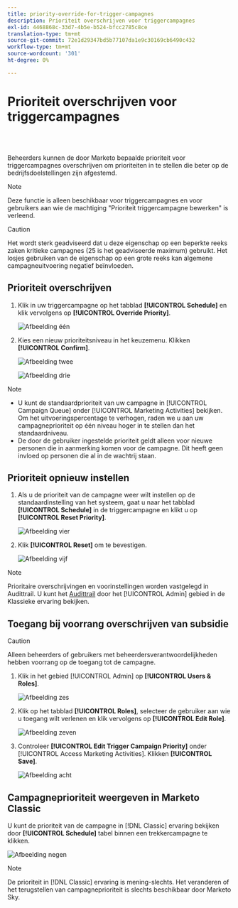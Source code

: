 ```yaml
---
title: priority-override-for-trigger-campagnes
description: Prioriteit overschrijven voor triggercampagnes
exl-id: 4468868c-33d7-4b5e-b524-bfcc2785c8ce
translation-type: tm+mt
source-git-commit: 72e1d29347bd5b77107da1e9c30169cb6490c432
workflow-type: tm+mt
source-wordcount: '301'
ht-degree: 0%

---
```


# Prioriteit overschrijven voor triggercampagnes

<br> 

Beheerders kunnen de door Marketo bepaalde prioriteit voor triggercampagnes overschrijven om prioriteiten in te stellen die beter op de bedrijfsdoelstellingen zijn afgestemd.

>[!NOTE]
>
>Deze functie is alleen beschikbaar voor triggercampagnes en voor gebruikers aan wie de machtiging &quot;Prioriteit triggercampagne bewerken&quot; is verleend.

>[!CAUTION]
>
>Het wordt sterk geadviseerd dat u deze eigenschap op een beperkte reeks zaken kritieke campagnes (25 is het geadviseerde maximum) gebruikt. Het losjes gebruiken van de eigenschap op een grote reeks kan algemene campagneuitvoering negatief beïnvloeden.

## Prioriteit overschrijven

1. Klik in uw triggercampagne op het tabblad **[!UICONTROL Schedule]** en klik vervolgens op **[!UICONTROL Override Priority]**.

   ![Afbeelding één](/help/sky/assets/smart-campaigns/priority-override-for-trigger-campaigns/priority-override-for-trigger-campaigns-1.png)

1. Kies een nieuw prioriteitsniveau in het keuzemenu. Klikken **[!UICONTROL Confirm]**.

   ![Afbeelding twee](/help/sky/assets/smart-campaigns/priority-override-for-trigger-campaigns/priority-override-for-trigger-campaigns-2.png)

   ![Afbeelding drie](/help/sky/assets/smart-campaigns/priority-override-for-trigger-campaigns/priority-override-for-trigger-campaigns-3.png)

>[!NOTE]
>
>* U kunt de standaardprioriteit van uw campagne in [!UICONTROL Campaign Queue] onder [!UICONTROL Marketing Activities] bekijken. Om het uitvoeringspercentage te verhogen, raden we u aan uw campagneprioriteit op één niveau hoger in te stellen dan het standaardniveau.
>* De door de gebruiker ingestelde prioriteit geldt alleen voor nieuwe personen die in aanmerking komen voor de campagne. Dit heeft geen invloed op personen die al in de wachtrij staan.


## Prioriteit opnieuw instellen

1. Als u de prioriteit van de campagne weer wilt instellen op de standaardinstelling van het systeem, gaat u naar het tabblad **[!UICONTROL Schedule]** in de triggercampagne en klikt u op **[!UICONTROL Reset Priority]**.

   ![Afbeelding vier](/help/sky/assets/smart-campaigns/priority-override-for-trigger-campaigns/priority-override-for-trigger-campaigns-4.png)

1. Klik **[!UICONTROL Reset]** om te bevestigen.

   ![Afbeelding vijf](/help/sky/assets/smart-campaigns/priority-override-for-trigger-campaigns/priority-override-for-trigger-campaigns-5.png)

>[!NOTE]
>
>Prioritaire overschrijvingen en voorinstellingen worden vastgelegd in Audittrail. U kunt het [Audittrail](https://docs.marketo.com/x/GZ2t) door het [!UICONTROL Admin] gebied in de Klassieke ervaring bekijken.

## Toegang bij voorrang overschrijven van subsidie

>[!CAUTION]
>
>Alleen beheerders of gebruikers met beheerdersverantwoordelijkheden hebben voorrang op de toegang tot de campagne.

1. Klik in het gebied [!UICONTROL Admin] op **[!UICONTROL Users & Roles]**.

   ![Afbeelding zes](/help/sky/assets/smart-campaigns/priority-override-for-trigger-campaigns/priority-override-for-trigger-campaigns-6.png)

1. Klik op het tabblad **[!UICONTROL Roles]**, selecteer de gebruiker aan wie u toegang wilt verlenen en klik vervolgens op **[!UICONTROL Edit Role]**.

   ![Afbeelding zeven](/help/sky/assets/smart-campaigns/priority-override-for-trigger-campaigns/priority-override-for-trigger-campaigns-7.png)

1. Controleer **[!UICONTROL Edit Trigger Campaign Priority]** onder [!UICONTROL Access Marketing Activities]. Klikken **[!UICONTROL Save]**.

   ![Afbeelding acht](/help/sky/assets/smart-campaigns/priority-override-for-trigger-campaigns/priority-override-for-trigger-campaigns-8.png)

## Campagneprioriteit weergeven in Marketo Classic

U kunt de prioriteit van de campagne in [!DNL Classic] ervaring bekijken door **[!UICONTROL Schedule]** tabel binnen een trekkercampagne te klikken.

![Afbeelding negen](/help/sky/assets/smart-campaigns/priority-override-for-trigger-campaigns/priority-override-for-trigger-campaigns-9.png)

>[!NOTE]
>
>De prioriteit in [!DNL Classic] ervaring is mening-slechts. Het veranderen of het terugstellen van campagneprioriteit is slechts beschikbaar door Marketo Sky.
